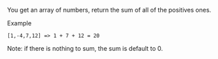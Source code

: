 You get an array of numbers, return the sum of all of the positives ones.

Example

```
[1,-4,7,12] => 1 + 7 + 12 = 20
```

Note: if there is nothing to sum, the sum is default to 0.


